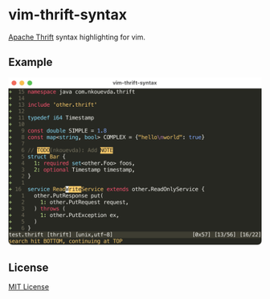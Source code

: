 # vim-thrift-syntax

[Apache Thrift](https://thrift.apache.org/) syntax highlighting for vim.

## Example

![vim-thrift-syntax.png](https://github.com/nkouevda/images/raw/main/vim-thrift-syntax.png)

## License

[MIT License](LICENSE.txt)

